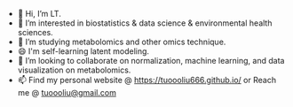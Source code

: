 - 👋 Hi, I’m LT.
- 👀 I’m interested in biostatistics & data science & environmental health sciences.
- 🌱 I’m studying metabolomics and other omics technique.
- 😄 I'm self-learning latent modeling.
- 💞️ I’m looking to collaborate on normalization, machine learning, and data visualization on metabolomics.
- 📫 Find my personal website @ https://tuoooliu666.github.io/ or Reach me @ tuoooliu@gmail.com

<!---
TuoooLiu666/TuoooLiu666 is a ✨ special ✨ repository because its `README.md` (this file) appears on your GitHub profile.
You can click the Preview link to take a look at your changes.
--->
